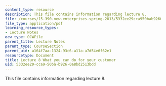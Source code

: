 ```yaml
---
content_type: resource
description: This file contains information regarding lecture 8.
file: /courses/15-390-new-enterprises-spring-2013/5332ee29cca950bab9260a8bd2513bdd_MIT15_390S13_lec08.pdf
file_type: application/pdf
learning_resource_types:
- Lecture Notes
ocw_type: OCWFile
parent_title: Lecture Notes
parent_type: CourseSection
parent_uid: a164f7aa-1324-93c6-a11a-a7d54e6f62e1
resourcetype: Document
title: Lecture 8 What you can do for your customer
uid: 5332ee29-cca9-50ba-b926-0a8bd2513bdd
---
```

This file contains information regarding lecture 8.